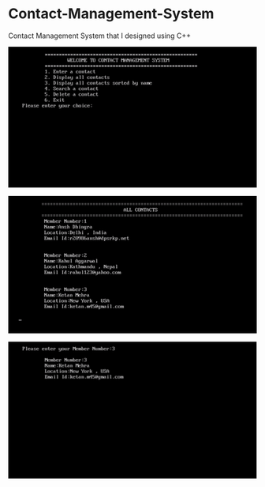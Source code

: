 # Contact-Management-System
Contact Management System that I designed using C++


![](images/screenshot1.png)

![](images/screenshot2.png)

![](images/screenshot3.png)
